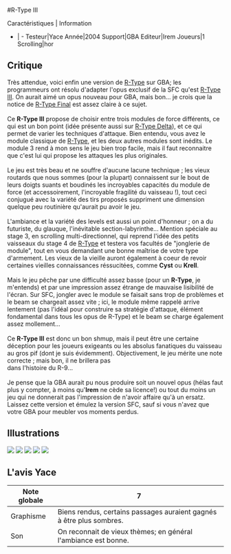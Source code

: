 #R-Type III

Caractéristiques | Information
- | -
Testeur|Yace
Année|2004
Support|GBA
Editeur|Irem
Joueurs|1
Scrolling|hor

## Critique
Très attendue, voici enfin une version de <a href="http://www.shmup.com/index.php?page=fiche&id=17">R-Type</a> sur GBA; les programmeurs ont résolu d'adapter l'opus exclusif de la SFC qu'est <a href="http://www.shmup.com/index.php?page=fiche&id=142">R-Type III</a>. On aurait aimé un opus nouveau pour GBA, mais bon... je crois que la notice de <a href="http://www.shmup.com/index.php?page=fiche&id=350">R-Type Final</a> est assez claire à ce sujet.<br/><br/>Ce <b>R-Type III</b> propose de choisir entre trois modules de force différents, ce qui est un bon point (idée présente aussi sur <a href="http://www.shmup.com/index.php?page=fiche&id=71">R-Type Delta</a>), et ce qui permet de varier les techniques d'attaque. Bien entendu, vous avez le module classique de <a href="http://www.shmup.com/index.php?page=fiche&id=17">R-Type</a>, et les deux autres modules sont inédits. Le module 3 rend à mon sens le jeu bien trop facile, mais il faut reconnaitre que c'est lui qui propose les attaques les plus originales.<br/><br/>Le jeu est très beau et ne souffre d'aucune lacune technique ; les vieux routards que nous sommes (pour la plupart) connaissent sur le bout de leurs doigts suants et boudinés les incroyables capacités du module de force (et accessoirement, l'incroyable fragilité du vaisseau !), tout ceci conjugué avec la variété des tirs proposés suppriment une dimension quelque peu routinière qu'aurait pu avoir le jeu.<br/><br/>L'ambiance et la variété des levels est aussi un point d'honneur ; on a du futuriste, du glauque, l'inévitable section-labyrinthe... Mention spéciale au stage 3, en scrolling multi-directionnel, qui reprend l'idée des petits vaisseaux du stage 4 de <a href="http://www.shmup.com/index.php?page=fiche&id=17">R-Type</a> et testera vos facultés de "jonglerie de module", tout en vous demandant une bonne maîtrise de votre type d'armement. Les vieux de la vieille auront également à coeur de revoir certaines vieilles connaissances réssucitées, comme <b>Cyst</b> ou <b>Krell</b>.<br/><br/>Mais le jeu pêche par une difficulté assez basse (pour un <b>R-Type</b>, je m'entends) et par une impression assez étrange de mauvaise lisibilité de l'écran. Sur SFC, jongler avec le module se faisait sans trop de problèmes et le beam se chargeait assez vite ; ici, le module même rappelé arrive lentement (pas l'idéal pour construire sa stratégie d'attaque, élément fondamental dans tous les opus de R-Type) et le beam se charge également assez mollement...<br/><br/>Ce <b>R-Type III</b> est donc un bon shmup, mais il peut être une certaine déception pour les joueurs exigeants ou les absolus fanatiques du vaisseau au gros pif (dont je suis évidemment). Objectivement, le jeu mérite une note correcte ; mais bon, il ne brillera pas <br/>dans l'histoire du R-9...<br/><br/>Je pense que la GBA aurait pu nous produire soit un nouvel opus (hélas faut plus y compter, à moins qu'<b>Irem</b> ne cède sa licence!) ou tout du moins un jeu qui ne donnerait pas l'impression de n'avoir affaire qu'à un ersatz. Laissez cette version et émulez la version SFC, sauf si vous n'avez que votre GBA pour meubler vos moments perdus.

## Illustrations
![](http://www.shmup.com/images/thumbs/img_fiche_1_740.jpg)
![](http://www.shmup.com/images/thumbs/img_fiche_2_740.jpg)
![](http://www.shmup.com/images/thumbs/img_fiche_3_740.jpg)
![](http://www.shmup.com/images/thumbs/img_fiche_4_740.jpg)
![](http://www.shmup.com/images/thumbs/img_fiche_5_740.jpg)

## L'avis Yace
Note globale|7
-|-
Graphisme|Biens rendus, certains passages auraient gagnés à être plus sombres.
Son|On reconnait de vieux thèmes; en général l'ambiance est bonne.
